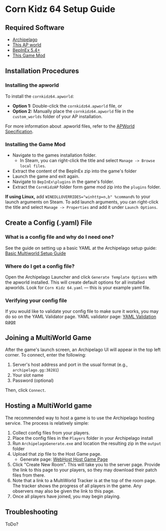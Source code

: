 # Corn Kidz 64 Setup Guide

## Required Software

- [Archipelago](https://github.com/ArchipelagoMW/Archipelago/releases)
- [This AP world](https://github.com/Cyb3RGER/cornkidz64_apworld/releases/latest)
- [BepInEx 5.4+](https://github.com/BepInEx/BepInEx/releases/latest)
- [This Game Mod](https://github.com/Cyb3RGER/CornKidzAP/releases/latest)

## Installation Procedures

### Installing the apworld

To install the ``cornkidz64.apworld``:

- **Option 1:** Double-click the ``cornkidz64.apworld`` file, or
- **Option 2:** Manually place the ``cornkidz64.apworld`` file in the ``custom_worlds`` folder of your AP installation.

For more information about .apworld files, refer to the [APWorld Specification](https://github.com/ArchipelagoMW/Archipelago/blob/main/docs/apworld%20specification.md).

### Installing the Game Mod

- Navigate to the games installation folder.
    - In Steam, you can right-click the title and select ``Manage -> Browse local files``.
- Extract the content of the BepInEx zip into the game's folder
- Launch the game and exit again.
- Navigate to ``BepInEx\plugins`` in the game's folder.
- Extract the ``CornKidzAP`` folder form game mod zip into the ``plugins`` folder.

**If using Linux,** add ``WINEDLLOVERRIDES="winhttp=n,b" %command%`` to your launch arguments on Steam. To add launch arguments, you can right-click the title and select ``Manage -> Properties`` and add it under ``Launch Options``.

## Create a Config (.yaml) File

### What is a config file and why do I need one?

See the guide on setting up a basic YAML at the Archipelago setup
guide: [Basic Multiworld Setup Guide](https://archipelago.gg/tutorial/Archipelago/setup/en)

### Where do I get a config file?

Open the Archipelago Launcher and click ``Generate Template Options`` with the apworld installed. This will create default options for all installed apworlds. Look for ``Corn Kidz 64.yaml`` — this is your example yaml file.

### Verifying your config file

If you would like to validate your config file to make sure it works, you may do so on the YAML Validator page. YAML
validator page: [YAML Validation page](https://archipelago.gg/mysterycheck)

## Joining a MultiWorld Game

After the game's launch screen, an Archipelago UI will appear in the top left corner. To connect, enter the following:

1. Server's host address and port in the usual format (e.g., ``archipelago.gg:38281``)
2. Your slot name
3. Password (optional)

Then, click ``Connect``.

## Hosting a MultiWorld game

The recommended way to host a game is to use the Archipelago hosting service. The process is relatively simple:

1. Collect config files from your players.
2. Place the config files in the ``Players`` folder in your Archipelago install
3. Run ``ArchipelagoGenerate.exe`` and location the resulting zip in the ``output`` folder
4. Upload that zip file to the Host Game page.
    - Generate page: [WebHost Host Game Page](https://archipelago.gg/uploads)
5. Click "Create New Room". This will take you to the server page. Provide the link to this page to your players, so
   they may download their patch files from there.
6. Note that a link to a MultiWorld Tracker is at the top of the room page. The tracker shows the progress of all
   players in the game. Any observers may also be given the link to this page.
7. Once all players have joined, you may begin playing.

## Troubleshooting

ToDo?
